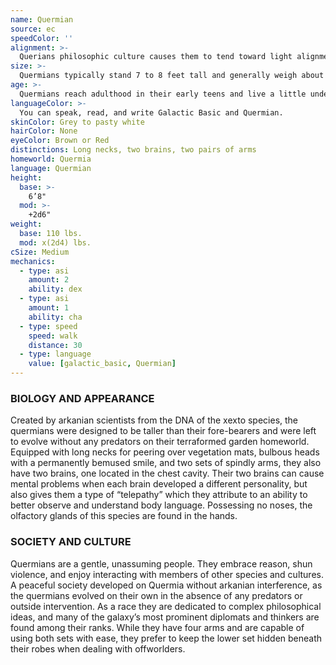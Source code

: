 ```yaml
---
name: Quermian
source: ec
speedColor: ''
alignment: >-
  Querians philosophic culture causes them to tend toward light alignments, though there are exceptions.
size: >-
  Quermians typically stand 7 to 8 feet tall and generally weigh about 140 lbs. Regardless of your position in that range, your size is Medium.
age: >-
  Quermians reach adulthood in their early teens and live a little under a century.
languageColor: >-
  You can speak, read, and write Galactic Basic and Quermian. 
skinColor: Grey to pasty white
hairColor: None
eyeColor: Brown or Red
distinctions: Long necks, two brains, two pairs of arms
homeworld: Quermia
language: Quermian
height:
  base: >-
    6’8"
  mod: >-
    +2d6"
weight:
  base: 110 lbs.
  mod: x(2d4) lbs.
cSize: Medium
mechanics:
  - type: asi
    amount: 2
    ability: dex
  - type: asi
    amount: 1
    ability: cha
  - type: speed
    speed: walk
    distance: 30
  - type: language
    value: [galactic_basic, Quermian]
---
```

### BIOLOGY AND APPEARANCE
Created by arkanian scientists from the DNA of the xexto species, the quermians were designed to be taller than their fore-bearers and were left to evolve without any predators on their terraformed garden homeworld. Equipped with long necks for peering over vegetation mats, bulbous heads with a permanently bemused smile, and two sets of spindly arms, they also have two brains, one located in the chest cavity. Their two brains can cause mental problems when each brain developed a different personality, but also gives them a type of “telepathy” which they attribute to an ability to better observe and understand body language. Possessing no noses, the olfactory glands of this species are found in the hands.

### SOCIETY AND CULTURE
Quermians are a gentle, unassuming people. They embrace reason, shun violence, and enjoy interacting with members of other species and cultures. A peaceful society developed on Quermia without arkanian interference, as the quermians evolved on their own in the absence of any predators or outside intervention. As a race they are dedicated to complex philosophical ideas, and many of the galaxy’s most prominent diplomats and thinkers are found among their ranks. While they have four arms and are capable of using both sets with ease, they prefer to keep the lower set hidden beneath their robes when dealing with offworlders.
    